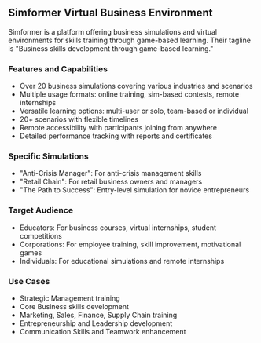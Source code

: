 ## Simformer Virtual Business Environment

Simformer is a platform offering business simulations and virtual environments for skills training through game-based learning. Their tagline is "Business skills development through game-based learning."

### Features and Capabilities
- Over 20 business simulations covering various industries and scenarios
- Multiple usage formats: online training, sim-based contests, remote internships
- Versatile learning options: multi-user or solo, team-based or individual
- 20+ scenarios with flexible timelines
- Remote accessibility with participants joining from anywhere
- Detailed performance tracking with reports and certificates

### Specific Simulations
- "Anti-Crisis Manager": For anti-crisis management skills
- "Retail Chain": For retail business owners and managers
- "The Path to Success": Entry-level simulation for novice entrepreneurs

### Target Audience
- Educators: For business courses, virtual internships, student competitions
- Corporations: For employee training, skill improvement, motivational games
- Individuals: For educational simulations and remote internships

### Use Cases
- Strategic Management training
- Core Business skills development
- Marketing, Sales, Finance, Supply Chain training
- Entrepreneurship and Leadership development
- Communication Skills and Teamwork enhancement
